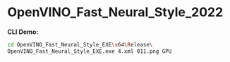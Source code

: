 # OpenVINO_Fast_Neural_Style_2022





**CLI Demo:**

```bash
cd OpenVINO_Fast_Neural_Style_EXE\x64\Release\
OpenVINO_Fast_Neural_Style_EXE.exe 4.xml 011.png GPU
```

